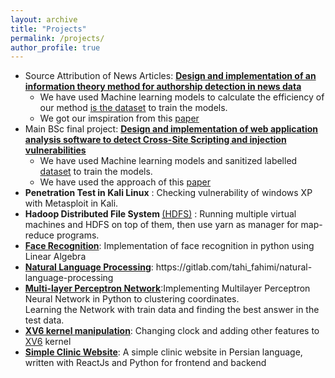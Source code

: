 ```yaml
---
layout: archive
title: "Projects"
permalink: /projects/
author_profile: true
---
```



<ul>

<li>Source Attribution of News Articles: <b><a href="https://github.com/tahifahimi/newsAuthorship.git">Design and implementation of an information theory method for authorship detection in news data</a></b> 
<ul>
<li>We have used Machine learning models to calculate the efficiency of our method <a href="https://www.kaggle.com/datasets/snapcrack/all-the-news"> is the dataset</a> to train the models.</li>
<li>We got our imspiration from this <a href="https://dl.acm.org/doi/10.1145/3180445.3180451">paper</a> </li>
</ul>
</li>


<li>Main BSc final project: <b><a href="https://github.com/tahifahimi/Py_Mitch">Design and implementation of web application analysis software to detect Cross-Site Scripting and injection vulnerabilities</a></b> 
<ul>
<li>We have used Machine learning models and sanitized labelled <a href="https://github.com/alviser/mitch/tree/master/dataset">dataset</a> to train the models.</li>
<li>We have used the approach of this <a href="https://ieeexplore.ieee.org/abstract/document/8806728?casa_token=xT9XkcL8K7oAAAAA:1Qo6JLzSjOPtx_T_OJPJcvjy-GjuOYwDWiFQt4gJQFONXzGWt9QpBoNAyfkNK8B35EupwtqDyzU">paper</a> </li>
</ul>
</li>

<li><b>Penetration Test in Kali Linux</b> : Checking vulnerability of windows XP with Metasploit in Kali.</li>

<li><b>Hadoop Distributed File System </b> <a href="https://gitlab.com/sinaf97/cloud.git">(HDFS)</a> : Running multiple virtual machines and HDFS on top of them, then use yarn as manager for map-reduce programs.</li>

<li><b><a href="https://github.com/tahifahimi/face_recognition">Face Recognition</a></b>: Implementation of face recognition in python using Linear Algebra</li>

<li><b><a href="https://gitlab.com/tahi_fahimi/natural-language-processing">Natural Language Processing</a></b>: https://gitlab.com/tahi_fahimi/natural-language-processing</li>

<li><b><a href="https://github.com/tahifahimi/MLP">Multi-layer Perceptron Network</a></b>:Implementing Multilayer Perceptron Neural Network in Python to clustering coordinates. 
<br>Learning the Network with train data and finding the best answer in the test data.</li>

<li><b><a href="https://github.com/tahifahimi/xv6_part2">XV6 kernel manipulation</a></b>: Changing clock and adding other features to <a href="https://pdos.csail.mit.edu/6.828/2012/xv6.html">XV6</a> kernel</li>


<li><b><a href="https://github.com/tahifahimi/Darmankade">Simple Clinic Website</a></b>: A simple clinic website in Persian language, written with ReactJs and Python for frontend and backend</li>

</ul>

